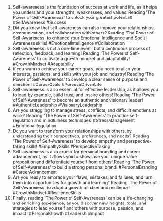 1. Self-awareness is the foundation of success at work and life, as it helps you understand your strengths, weaknesses, and values! Reading 'The Power of Self-Awareness' to unlock your greatest potential! #SelfAwareness #Success
2. Did you know that self-awareness can also improve your relationships, communication, and collaboration with others? Reading 'The Power of Self-Awareness' to enhance your Emotional Intelligence and Social Awareness skills! #EmotionalIntelligence #Collaboration
3. Self-awareness is not a one-time event, but a continuous process of reflection, feedback, and learning! Reading 'The Power of Self-Awareness' to cultivate a growth mindset and adaptability! #GrowthMindset #Adaptability
4. If you want to achieve your career goals, you need to align your interests, passions, and skills with your job and industry! Reading 'The Power of Self-Awareness' to develop a clear sense of purpose and direction! #CareerGoals #PurposeDrivenLife
5. Self-awareness is also essential for effective leadership, as it allows you to lead by example, build trust, and inspire others! Reading 'The Power of Self-Awareness' to become an authentic and visionary leader! #AuthenticLeadership #VisionaryLeadership
6. Are you struggling to manage stress, conflicts, and difficult emotions at work? Reading 'The Power of Self-Awareness' to practice self-regulation and mindfulness techniques! #StressManagement #EmotionalRegulation
7. Do you want to transform your relationships with others, by understanding their perspectives, preferences, and needs? Reading 'The Power of Self-Awareness' to develop empathy and perspective-taking skills! #EmpathySkills #PerspectiveTaking
8. Self-awareness is also crucial for personal branding and career advancement, as it allows you to showcase your unique value proposition and differentiate yourself from others! Reading 'The Power of Self-Awareness' to build a strong personal brand! #PersonalBranding #CareerAdvancement
9. Are you ready to embrace your flaws, mistakes, and failures, and turn them into opportunities for growth and learning? Reading 'The Power of Self-Awareness' to adopt a growth mindset and resilience! #GrowthMindset #ResilienceSkills
10. Finally, reading 'The Power of Self-Awareness' can be a life-changing and enriching experience, as you discover new insights, tools, and strategies to lead yourself and others with purpose, passion, and impact! #PersonalGrowth #LeadershipImpact